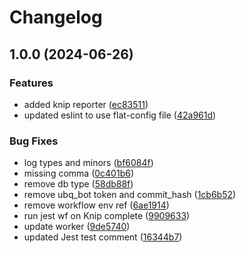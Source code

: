 # Changelog

## 1.0.0 (2024-06-26)


### Features

* added knip reporter ([ec83511](https://github.com/ubiquibot/plugin-template/commit/ec835115e4c09802206bfa951c40a0d58c6f3ead))
* updated eslint to use flat-config file ([42a961d](https://github.com/ubiquibot/plugin-template/commit/42a961d46625337df49f97b60d3fb00637ef92dc))


### Bug Fixes

* log types and minors ([bf6084f](https://github.com/ubiquibot/plugin-template/commit/bf6084f23077aa7bd34ec1fedd1bdfc808fe2982))
* missing comma ([0c401b6](https://github.com/ubiquibot/plugin-template/commit/0c401b65ec76469c60ca484e730b44a5ec3e47d7))
* remove db type ([58db88f](https://github.com/ubiquibot/plugin-template/commit/58db88f64850e79d46787c75612d5a3390bd1597))
* remove ubq_bot token and commit_hash ([1cb6b52](https://github.com/ubiquibot/plugin-template/commit/1cb6b52793ff97a82d1c259287cfc7c00c79cca0))
* remove workflow env ref ([6ae1914](https://github.com/ubiquibot/plugin-template/commit/6ae19148cf52376a5580b1a097dc572c146a3a2c))
* run jest wf on Knip complete ([9909633](https://github.com/ubiquibot/plugin-template/commit/9909633c08df8250af7caccddcfe81b0973c7a9a))
* update worker ([9de5740](https://github.com/ubiquibot/plugin-template/commit/9de5740e024a337b0f27ad1febd099c513cfc62f))
* updated Jest test comment ([16344b7](https://github.com/ubiquibot/plugin-template/commit/16344b78f4894875c011bb7f122173a1910b4472))
